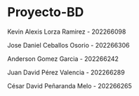# Proyecto-BD

Kevin Alexis Lorza Ramirez - 202266098

Jose Daniel Ceballos Osorio - 202266306

Anderson Gomez Garcia - 202266242

Juan David Pérez Valencia - 202266289

César David Peñaranda Melo - 202266265
